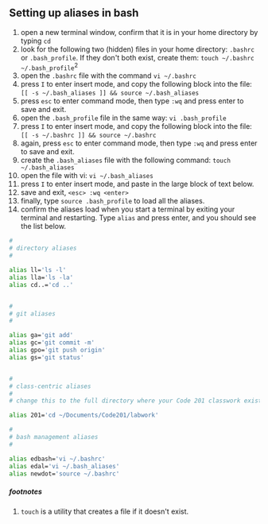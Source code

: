 ## Setting up aliases in bash


1. open a new terminal window, confirm that it is in your home directory by typing `cd`
1. look for the following two (hidden) files in your home directory: `.bashrc` or `.bash_profile`.  If they don't both exist, create them: `touch ~/.bashrc ~/.bash_profile`<sup>2</sup>
1. open the `.bashrc` file with the command `vi ~/.bashrc`
1. press `I` to enter insert mode, and copy the following block into the file:
`[[ -s ~/.bash_aliases ]] && source ~/.bash_aliases`
1. press `esc` to enter command mode, then type `:wq` and press enter to save and exit.
1. open the `.bash_profile` file in the same way: `vi .bash_profile`
1. press `I` to enter insert mode, and copy the following block into the file:
`[[ -s ~/.bashrc ]] && source ~/.bashrc`
1. again, press `esc` to enter command mode, then type `:wq` and press enter to save and exit.
1. create the `.bash_aliases` file with the following command: `touch ~/.bash_aliases`
1. open the file with vi: `vi ~/.bash_aliases`
1. press `I` to enter insert mode, and paste in the large block of text below.
1. save and exit, `<esc> :wq <enter>`
1. finally, type `source .bash_profile` to load all the aliases.
1. confirm the aliases load when you start a terminal by exiting your terminal and restarting.  Type `alias` and press enter, and you should see the list below.

``` bash
#
# directory aliases
#

alias ll='ls -l'
alias lla='ls -la'
alias cd..='cd ..'


#
# git aliases
#

alias ga='git add'
alias gc='git commit -m'
alias gpo='git push origin'
alias gs='git status'


#
# class-centric aliases
#
# change this to the full directory where your Code 201 classwork exists

alias 201='cd ~/Documents/Code201/labwork'

#
# bash management aliases
#

alias edbash='vi ~/.bashrc'
alias edal='vi ~/.bash_aliases'
alias newdot='source ~/.bashrc'
```


##### footnotes
1. `touch` is a utility that creates a file if it doesn't exist.
